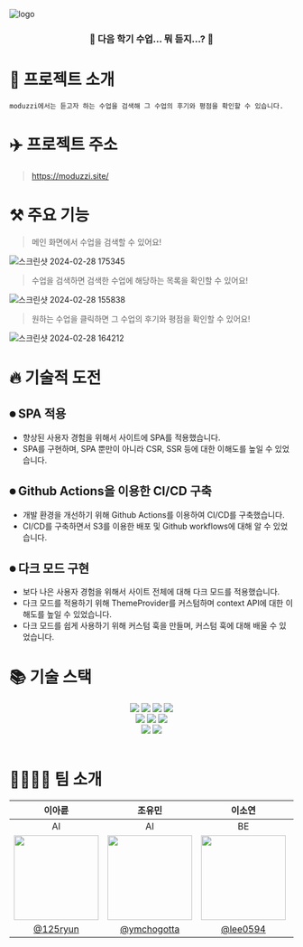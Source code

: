 ![logo](https://github.com/boostcampwm2023/web07-GBS/assets/119842443/022ad61d-c7df-40e0-82c6-a40900530039)
  
<h3 align="center">🤔 다음 학기 수업... 뭐 듣지...? 🤔</h3>

# 🔎 프로젝트 소개

```
moduzzi에서는 듣고자 하는 수업을 검색해 그 수업의 후기와 평점을 확인할 수 있습니다.
```

# ✈️ 프로젝트 주소

> https://moduzzi.site/

# ⚒️ 주요 기능

> 메인 화면에서 수업을 검색할 수 있어요!

![스크린샷 2024-02-28 175345](https://github.com/boostcampwm2023/web07-GBS/assets/119842443/cd6d3bf0-cac1-4d84-84d9-4d9079a7cb31)

> 수업을 검색하면 검색한 수업에 해당하는 목록을 확인할 수 있어요!

![스크린샷 2024-02-28 155838](https://github.com/boostcampwm2023/web07-GBS/assets/119842443/ca3bc6e8-1f98-43ab-801e-9b624a75afa7)

> 원하는 수업을 클릭하면 그 수업의 후기와 평점을 확인할 수 있어요!

![스크린샷 2024-02-28 164212](https://github.com/boostcampwm2023/web07-GBS/assets/119842443/cf236b90-a437-49f7-9c2d-087fbc505348)

# 🔥 기술적 도전

## ⏺ SPA 적용

- 향상된 사용자 경험을 위해서 사이트에 SPA를 적용했습니다.
- SPA를 구현하며, SPA 뿐만이 아니라 CSR, SSR 등에 대한 이해도를 높일 수 있었습니다.

## ⏺ Github Actions을 이용한 CI/CD 구축

- 개발 환경을 개선하기 위해 Github Actions를 이용하여 CI/CD를 구축했습니다.
- CI/CD를 구축하면서 S3를 이용한 배포 및 Github workflows에 대해 알 수 있었습니다.

## ⏺ 다크 모드 구현

- 보다 나은 사용자 경험을 위해서 사이트 전체에 대해 다크 모드를 적용했습니다.
- 다크 모드를 적용하기 위해 ThemeProvider를 커스텀하며 context API에 대한 이해도를 높일 수 있었습니다.
- 다크 모드를 쉽게 사용하기 위해 커스텀 훅을 만들며, 커스텀 훅에 대해 배울 수 있었습니다.

# 📚 기술 스택

<div align="center">

<img src="https://img.shields.io/badge/Typescript-3178C6?style=for-the-badge&logo=typescript&logoColor=white"/>
<img src="https://img.shields.io/badge/React-61DAFB?style=for-the-badge&logo=React&logoColor=white">
<img src="https://img.shields.io/badge/Vite-646CFF?style=for-the-badge&logo=vite&logoColor=white"/>
<img src="https://img.shields.io/badge/styledcomponents-DB7093?style=for-the-badge&logo=styledcomponents&logoColor=white"/>

</br>

<img src="https://img.shields.io/badge/spring-6DB33F?style=for-the-badge&logo=spring&logoColor=white"/>
<img src="https://img.shields.io/badge/mysql-4479A1?style=for-the-badge&logo=mysql&logoColor=white"/>
<img src="https://img.shields.io/badge/Gradle-02303A?style=for-the-badge&logo=gradle&logoColor=white"/>

</br>

<img src="https://img.shields.io/badge/githubactions-2088FF?style=for-the-badge&logo=githubactions&logoColor=white"/>
<img src="https://img.shields.io/badge/AWS-232F3E?style=for-the-badge&logo=amazon&logoColor=white"/>

</div>

</br>

# 👨‍👩‍👧‍👦 팀 소개

|                                   이아륜                                   |                                   조유민                                    |                                   이소연                                   |                                   한원준                                    |
| :------------------------------------------------------------------------: | :-------------------------------------------------------------------------: | :------------------------------------------------------------------------: | :-------------------------------------------------------------------------: |
|                                     AI                                     |                                     AI                                      |                                     BE                                     |                                     FE                                      |
| <img src="https://avatars.githubusercontent.com/u/84628758?v=4" width=150> | <img src="https://avatars.githubusercontent.com/u/104496697?v=4" width=150> | <img src="https://avatars.githubusercontent.com/u/64093942?v=4" width=150> | <img src="https://avatars.githubusercontent.com/u/119842443?v=4" width=150> |
|                   [@125ryun](https://github.com/125ryun)                   |                [@ymchogotta](https://github.com/ymchogotta)                 |                   [@lee0594](https://github.com/lee0594)                   |                   [@Novrule](https://github.com/Novrule)                    |
